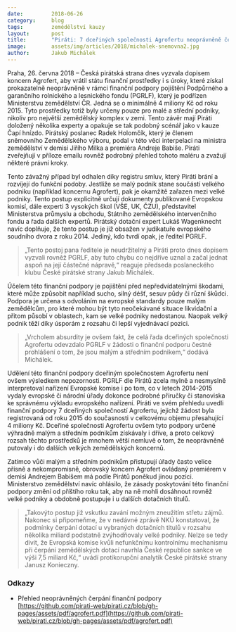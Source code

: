 ```yaml
---
date:         2018-06-26
category:     blog
tags:         zemědělství kauzy
layout:       post
title:        "Piráti: 7 dceřiných společnosti Agrofertu neoprávněně čerpalo finanční podporu"
image:        assets/img/articles/2018/michalek-snemovna2.jpg
author:       Jakub Michálek
---
```


Praha, 26. června 2018 – Česká pirátská strana dnes vyzvala dopisem koncern Agrofert, aby vrátil státu finanční prostředky i s úroky, které získal prokazatelně neoprávněně v rámci finanční podpory pojištění Podpůrného a garančního rolnického a lesnického fondu (PGRLF), který je podřízen Ministerstvu zemědělství ČR. Jedná se o minimálně 4 miliony Kč od roku 2015. Tyto prostředky totiž byly určeny pouze pro malé a střední podniky, nikoliv pro největší zemědělský komplex v zemi. Tento závěr mají Piráti doložený několika experty a opakuje se tak podobný scénář jako v kauze Čapí hnízdo. Pirátský poslanec Radek Holomčík, který je členem sněmovního Zemědělského výboru, podal v této věci interpelaci na ministra zemědělství v demisi Jiřího Milka a premiéra Andreje Babiše. Piráti zveřejňují v příloze emailu rovněž podrobný přehled tohoto maléru a zvažují některé právní kroky.

Tento závažný případ byl odhalen díky registru smluv, který Piráti brání a rozvíjejí do funkční podoby. Jestliže se malý podnik stane součástí velkého podniku (například koncernu Agrofert), pak je okamžitě zařazen mezi velké podniky. Tento postup explicitně určují dokumenty publikované Evropskou komisí, dále experti 3 vysokých škol (VŠE, UK, ČZU), představitel Ministerstva průmyslu a obchodu, Státního zemědělského intervenčního fondu a řada dalších expertů. Pirátský dotační expert Lukáš Wagenknecht navíc doplňuje, že tento postup je již obsažen v judikatuře evropského soudního dvora z roku 2014. Jediný, kdo tvrdí opak, je ředitel PGRLF. 

> „Tento postoj pana ředitele je neudržitelný a Piráti proto dnes dopisem vyzvali rovněž PGRLF, aby tuto chybu co nejdříve uznal a začal jednat aspoň na její částečné nápravě,“ reaguje předseda poslaneckého klubu České pirátské strany Jakub Michálek.

Účelem této finanční podpory je pojištění před nepředvídatelnými škodami, které může způsobit například sucho, silný déšť, sesuv půdy či různí škůdci. Podpora je určena s odvoláním na evropské standardy pouze malým zemědělcům, pro které mohou být tyto neočekávané situace likvidační a přitom působí v oblastech, kam se velké podniky nedostanou. Naopak velký podnik těží díky úsporám z rozsahu či lepší vyjednávací pozici. 

> „Vrcholem absurdity je ovšem fakt, že celá řada dceřiných společnosti Agrofertu odevzdalo PGRLF v žádosti o finanční podporu čestné prohlášení o tom, že jsou malým a středním podnikem,“ dodává Michálek.

Udělení této finanční podpory dceřiným společnostem Agrofertu není ovšem výsledkem nepozornosti. PGRLF dle Pirátů zcela mylně a nesmyslně interpretoval nařízení Evropské komise i po tom, co v letech 2014-2015 vydaly evropské či národní úřady dokonce podrobné příručky či stanoviska ke správnému výkladu evropského nařízení. Piráti ve svém přehledu uvedli finanční podpory 7 dceřiných společností Agrofertu, jejichž žádost byla registrovaná od roku 2015 do současnosti v celkovému objemu přesahující 4 miliony Kč. Dceřiné společnosti Agrofertu ovšem tyto podpory určené výhradně malým a středním podnikům získávaly i dříve, a proto celkový rozsah těchto prostředků je mnohem větší nemluvě o tom, že neoprávněně putovaly i do dalších velkých zemědělských koncernů. 

Zatímco vůči malým a středním podnikům přistupují úřady často velice přísně a nekompromisně, obrovský koncern Agrofert ovládaný premiérem v demisi Andrejem Babišem má  podle Pirátů poněkud jinou pozici. Ministerstvo zemědělství navíc ohlásilo, že zásady poskytování této finanční podpory změní od příštího roku tak, aby na ně mohli dosáhnout rovněž velké podniky a obdobně postupuje i u dalších dotačních titulů. 

> „Takovýto postup již vskutku zavání možným zneužitím střetu zájmů. Nakonec si připomeňme, že v nedávné zprávě NKÚ konstatoval, že podmínky čerpání dotací u vybraných dotačních titulů v rozsahu několika miliard podstatně zvýhodňovaly velké podniky. Nelze se tedy divit, že Evropská komise kvůli nefunkčnímu kontrolnímu mechanismu při čerpání zemědělských dotací navrhla České republice sankce ve výši 7,5 miliard Kč,“ uvádí protikorupční analytik České pirátské strany Janusz Konieczny.

### Odkazy

* Přehled neoprávněných čerpání finanční podpory [https://github.com/pirati-web/pirati.cz/blob/gh-pages/assets/pdf/agrofert.pdf](https://github.com/pirati-web/pirati.cz/blob/gh-pages/assets/pdf/agrofert.pdf)

